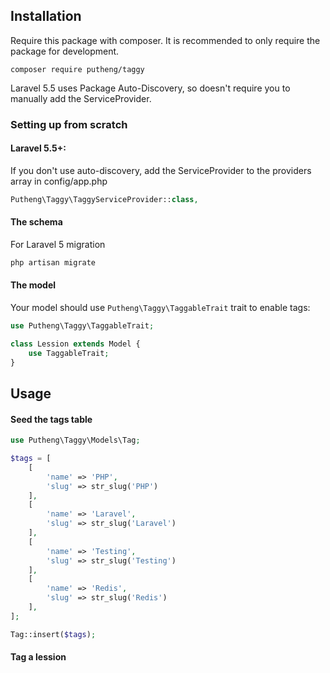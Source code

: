 Installation
------------

Require this package with composer. It is recommended to only require the package for development.
```
composer require putheng/taggy
```

Laravel 5.5 uses Package Auto-Discovery, so doesn't require you to manually add the ServiceProvider.

### Setting up from scratch

#### Laravel 5.5+:
If you don't use auto-discovery, add the ServiceProvider to the providers array in config/app.php
```php
Putheng\Taggy\TaggyServiceProvider::class,
```

#### The schema
For Laravel 5 migration
```php
php artisan migrate
```

#### The model
Your model should use `Putheng\Taggy\TaggableTrait` trait to enable tags:
```php
use Putheng\Taggy\TaggableTrait;

class Lession extends Model {
    use TaggableTrait;
}
```

## Usage
#### Seed the tags table
```php
use Putheng\Taggy\Models\Tag;

$tags = [
	[
		'name' => 'PHP',
		'slug' => str_slug('PHP')
	],
	[
		'name' => 'Laravel',
		'slug' => str_slug('Laravel')
	],
	[
		'name' => 'Testing',
		'slug' => str_slug('Testing')
	],
	[
		'name' => 'Redis',
		'slug' => str_slug('Redis')
	],
];

Tag::insert($tags);
```

#### Tag a lession